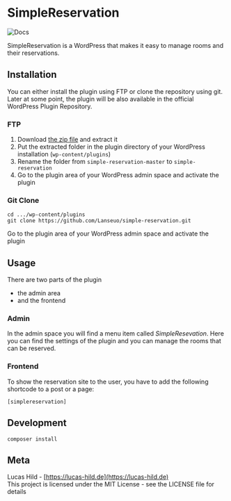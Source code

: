 # SimpleReservation

![Docs](https://img.shields.io/badge/version-0.1.0-blue.svg?style=flat-square)

SimpleReservation is a WordPress that makes it easy to manage rooms and their reservations.

## Installation

You can either install the plugin using FTP or clone the repository using git. Later at some point, the plugin will be also available in the official WordPress Plugin Repository.

### FTP

1. Download [the zip file](https://github.com/Lanseuo/simple-reservation/archive/master.zip) and extract it
2. Put the extracted folder in the plugin directory of your WordPress installation (`wp-content/plugins`)
3. Rename the folder from `simple-reservation-master` to `simple-reservation`
4. Go to the plugin area of your WordPress admin space and activate the plugin

### Git Clone

```
cd .../wp-content/plugins
git clone https://github.com/Lanseuo/simple-reservation.git
```

Go to the plugin area of your WordPress admin space and activate the plugin

## Usage

There are two parts of the plugin

- the admin area
- and the frontend

### Admin

In the admin space you will find a menu item called _SimpleResevation_. Here you can find the settings of the plugin and you can manage the rooms that can be reserved.

### Frontend

To show the reservation site to the user, you have to add the following shortcode to a post or a page:

```
[simplereservation]
```

## Development

```
composer install
```

## Meta

Lucas Hild - [https://lucas-hild.de](https://lucas-hild.de)  
This project is licensed under the MIT License - see the LICENSE file for details
